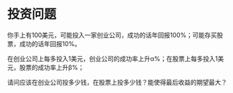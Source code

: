 # 投资问题

你手上有100美元，可能投入一家创业公司，成功的话年回报100%；可能存买股票，成功的话年回报10%。

在创业公司上每多投入1美元，创业公司的成功率上升α%；在股票上每多投入1美元，股票的成功率上升β%；

请问应该在创业公司投多少钱，在股票上投多少钱？能使得最后收益的期望最大？